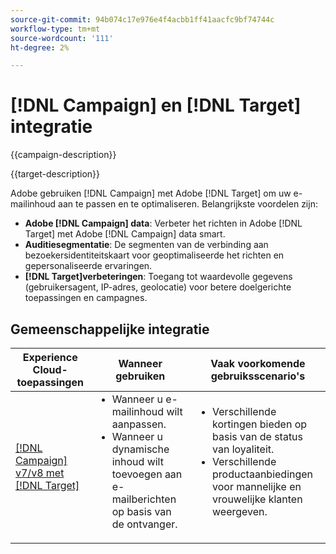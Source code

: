 ```yaml
---
source-git-commit: 94b074c17e976e4f4acbb1ff41aacfc9bf74744c
workflow-type: tm+mt
source-wordcount: '111'
ht-degree: 2%

---
```



# [!DNL Campaign] en [!DNL Target] integratie

{{campaign-description}}

{{target-description}}

Adobe gebruiken [!DNL Campaign] met Adobe [!DNL Target] om uw e-mailinhoud aan te passen en te optimaliseren. Belangrijkste voordelen zijn:

+ **Adobe [!DNL Campaign] data**: Verbeter het richten in Adobe [!DNL Target] met Adobe [!DNL Campaign] data smart.
+ **Auditiesegmentatie**: De segmenten van de verbinding aan bezoekersidentiteitskaart voor geoptimaliseerde het richten en gepersonaliseerde ervaringen.
+ **[!DNL Target]verbeteringen**: Toegang tot waardevolle gegevens (gebruikersagent, IP-adres, geolocatie) voor betere doelgerichte toepassingen en campagnes.

## Gemeenschappelijke integratie

<table>
    <thead>
        <tr>
            <th>Experience Cloud-toepassingen</th>
            <th>Wanneer gebruiken</th>
            <th>Vaak voorkomende gebruiksscenario's</th>
        </tr>
    </thead>
    <tbody>
        <tr>
            <td><a href="https://experienceleague.adobe.com/docs/campaign-classic-learn/tutorials/integrating/target-integration.html" target="_blank" rel="noreferrer">[!DNL Campaign] v7/v8 met [!DNL Target]</a></td>
            <td>
                <ul style="margin-top: 0;">
                    <li>Wanneer u e-mailinhoud wilt aanpassen.</li>
                    <li>Wanneer u dynamische inhoud wilt toevoegen aan e-mailberichten op basis van de ontvanger.</li>
                </ul>
            </td>
            <td>
              <ul style="margin-top: 0;">
                <li>Verschillende kortingen bieden op basis van de status van loyaliteit. </li>
                <li>Verschillende productaanbiedingen voor mannelijke en vrouwelijke klanten weergeven.
              </ul>
            </td>
        </tr>     
    </tbody>          
</table>

